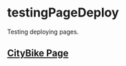 # testingPageDeploy
Testing deploying pages.

## [CityBike Page]([url](https://baltzelj.github.io/testingPageDeploy/index.html))
